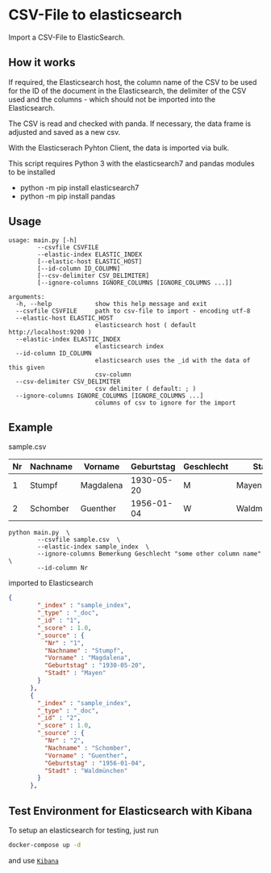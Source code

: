# CSV-File to elasticsearch

Import a CSV-File to ElasticSearch.

## How it works
If required, the Elasticsearch host, the column name of the CSV to be used for the ID of the document in the Elasticsearch, the delimiter of the CSV used and the columns - which should not be imported into the Elasticsearch.

The CSV is read and checked with panda. If necessary, the data frame is adjusted and saved as a new csv.

With the Elasticserach Pyhton Client, the data is imported via bulk.

This script requires Python 3 with the 
elasticsearch7 and pandas modules 
to be installed 
- python -m pip install elasticsearch7
- python -m pip install pandas

## Usage

```shell
usage: main.py [-h] 
        --csvfile CSVFILE
        --elastic-index ELASTIC_INDEX 
        [--elastic-host ELASTIC_HOST]
        [--id-column ID_COLUMN]
        [--csv-delimiter CSV_DELIMITER]
        [--ignore-columns IGNORE_COLUMNS [IGNORE_COLUMNS ...]]
```

```shell
arguments:
  -h, --help            show this help message and exit
  --csvfile CSVFILE     path to csv-file to import - encoding utf-8
  --elastic-host ELASTIC_HOST
                        elasticsearch host ( default http://localhost:9200 )
  --elastic-index ELASTIC_INDEX
                        elasticsearch index
  --id-column ID_COLUMN
                        elasticsearch uses the _id with the data of this given
                        csv-column
  --csv-delimiter CSV_DELIMITER
                        csv delimiter ( default: ; )
  --ignore-columns IGNORE_COLUMNS [IGNORE_COLUMNS ...]
                        columns of csv to ignore for the import
```

## Example 
sample.csv

| Nr | Nachname | Vorname   | Geburtstag | Geschlecht | Stadt       | Bemerkung   |
|----|----------|-----------|------------|------------|-------------|-------------|
| 1  | Stumpf   | Magdalena | 1930-05-20 | M          | Mayen       |             |
| 2  | Schomber | Guenther  | 1956-01-04 | W          | Waldmünchen | Apfelkuchen |

```shell
python main.py  \
        --csvfile sample.csv  \
        --elastic-index sample_index  \
        --ignore-columns Bemerkung Geschlecht "some other column name"  \
        --id-column Nr
```

imported to Elasticsearch
````json
{
        "_index" : "sample_index",
        "_type" : "_doc",
        "_id" : "1",
        "_score" : 1.0,
        "_source" : {
          "Nr" : "1",
          "Nachname" : "Stumpf",
          "Vorname" : "Magdalena",
          "Geburtstag" : "1930-05-20",
          "Stadt" : "Mayen"
        }
      },
      {
        "_index" : "sample_index",
        "_type" : "_doc",
        "_id" : "2",
        "_score" : 1.0,
        "_source" : {
          "Nr" : "2",
          "Nachname" : "Schomber",
          "Vorname" : "Guenther",
          "Geburtstag" : "1956-01-04",
          "Stadt" : "Waldmünchen"
        }
      },
````

## Test Environment for Elasticsearch with Kibana

To setup an elasticsearch for testing, just run 
```bash
docker-compose up -d
```

and use [`Kibana`](http://localhost:5601)